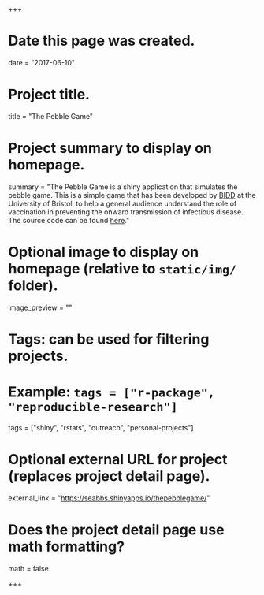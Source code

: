 +++
# Date this page was created.
date = "2017-06-10"

# Project title.
title = "The Pebble Game"

# Project summary to display on homepage.
summary = "The Pebble Game is a shiny application that simulates the pebble game. This is a simple game that has been developed by [BIDD](http://www.bristol.ac.uk/social-community-medicine/research/groups/bidd/) at the University of Bristol, to help a general audience understand the role of vaccination in preventing the onward transmission of infectious disease. The source code can be found [here](https://github.com/seabbs/thepebblegame)."

# Optional image to display on homepage (relative to `static/img/` folder).
image_preview = ""

# Tags: can be used for filtering projects.
# Example: `tags = ["r-package", "reproducible-research"]`
tags = ["shiny", "rstats", "outreach", "personal-projects"]

# Optional external URL for project (replaces project detail page).
external_link = "https://seabbs.shinyapps.io/thepebblegame/"

# Does the project detail page use math formatting?
math = false

+++

